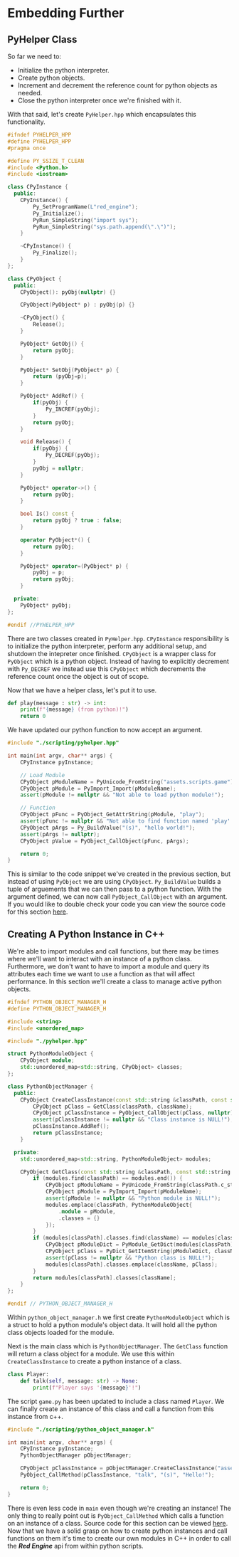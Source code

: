 # Embedding Further

## PyHelper Class

So far we need to:

* Initialize the python interpreter.
* Create python objects.
* Increment and decrement the reference count for python objects as needed.
* Close the python interpreter once we're finished with it.

With that said, let's create `PyHelper.hpp` which encapsulates this functionality.

```c++
#ifndef PYHELPER_HPP
#define PYHELPER_HPP
#pragma once

#define PY_SSIZE_T_CLEAN
#include <Python.h>
#include <iostream>

class CPyInstance {
  public:
    CPyInstance() {
        Py_SetProgramName(L"red_engine");
        Py_Initialize();
        PyRun_SimpleString("import sys");
        PyRun_SimpleString("sys.path.append(\".\")");
    }

    ~CPyInstance() {
        Py_Finalize();
    }
};

class CPyObject {
  public:
    CPyObject(): pyObj(nullptr) {}

    CPyObject(PyObject* p) : pyObj(p) {}

    ~CPyObject() {
        Release();
    }

    PyObject* GetObj() {
        return pyObj;
    }

    PyObject* SetObj(PyObject* p) {
        return (pyObj=p);
    }

    PyObject* AddRef() {
        if(pyObj) {
            Py_INCREF(pyObj);
        }
        return pyObj;
    }

    void Release() {
        if(pyObj) {
            Py_DECREF(pyObj);
        }
        pyObj = nullptr;
    }

    PyObject* operator->() {
        return pyObj;
    }

    bool Is() const {
        return pyObj ? true : false;
    }

    operator PyObject*() {
        return pyObj;
    }

    PyObject* operator=(PyObject* p) {
        pyObj = p;
        return pyObj;
    }

  private:
    PyObject* pyObj;
};

#endif //PYHELPER_HPP

```

There are two classes created in `PyHelper.hpp`.  `CPyInstance` responsibility is to initialize the python interpreter, perform any additional setup, and shutdown the intepreter once finished.  `CPyObject` is a wrapper class for `PyObject` which is a python object.  Instead of having to explicitly decrement with `Py_DECREF` we instead use this `CPyObject` which decrements the reference count once the object is out of scope.



Now that we have a helper class, let's put it to use.

```py
def play(message : str) -> int:
    print(f"{message} (from python)!")
    return 0
```

We have updated our python function to now accept an argument.

```c++
#include "./scripting/pyhelper.hpp"

int main(int argv, char** args) {
    CPyInstance pyInstance;

    // Load Module
    CPyObject pModuleName = PyUnicode_FromString("assets.scripts.game");
    CPyObject pModule = PyImport_Import(pModuleName);
    assert(pModule != nullptr && "Not able to load python module!");

    // Function
    CPyObject pFunc = PyObject_GetAttrString(pModule, "play");
    assert(pFunc != nullptr && "Not able to find function named 'play'!");
    CPyObject pArgs = Py_BuildValue("(s)", "hello world!");
    assert(pArgs != nullptr);
    CPyObject pValue = PyObject_CallObject(pFunc, pArgs);

    return 0;
}
```

This is similar to the code snippet we've created in the previous section, but instead of using `PyObject` we are using `CPyObject`.  `Py_BuildValue` builds a tuple of arguements that we can then pass to a python function.  With the argument defined, we can now call `PyObject_CallObject` with an argument.  If you would like to double check your code you can view the source code for this section [here](https://github.com/Chukobyte/learn-engine-dev/tree/main/src/1.embedding_python/1.2.using_pyhelper).

## Creating A Python Instance in C++

We're able to import modules and call functions, but there may be times where we'll want to interact with an instance of a python class.  Furthermore, we don't want to have to import a module and query its attributes each time we want to use a function as that will affect performance.  In this section we'll create a class to manage active python objects.

```c++
#ifndef PYTHON_OBJECT_MANAGER_H
#define PYTHON_OBJECT_MANAGER_H

#include <string>
#include <unordered_map>

#include "./pyhelper.hpp"

struct PythonModuleObject {
    CPyObject module;
    std::unordered_map<std::string, CPyObject> classes;
};

class PythonObjectManager {
  public:
    CPyObject CreateClassInstance(const std::string &classPath, const std::string &className) {
        CPyObject pClass = GetClass(classPath, className);
        CPyObject pClassInstance = PyObject_CallObject(pClass, nullptr);
        assert(pClassInstance != nullptr && "Class instance is NULL!");
        pClassInstance.AddRef();
        return pClassInstance;
    }

  private:
    std::unordered_map<std::string, PythonModuleObject> modules;

    CPyObject GetClass(const std::string &classPath, const std::string &className) {
        if (modules.find(classPath) == modules.end()) {
            CPyObject pModuleName = PyUnicode_FromString(classPath.c_str());
            CPyObject pModule = PyImport_Import(pModuleName);
            assert(pModule != nullptr && "Python module is NULL!");
            modules.emplace(classPath, PythonModuleObject{
                .module = pModule,
                .classes = {}
            });
        }
        if (modules[classPath].classes.find(className) == modules[classPath].classes.end()) {
            CPyObject pModuleDict = PyModule_GetDict(modules[classPath].module);
            CPyObject pClass = PyDict_GetItemString(pModuleDict, className.c_str());
            assert(pClass != nullptr && "Python class is NULL!");
            modules[classPath].classes.emplace(className, pClass);
        }
        return modules[classPath].classes[className];
    }
};

#endif // PYTHON_OBJECT_MANAGER_H
```

Within `python_object_manager.h` we first create `PythonModuleObject` which is a struct to hold a python module's object data.  It will hold all the python class objects loaded for the module.

Next is the main class which is `PythonObjectManager`.  The `GetClass` function will return a class object for a module.  We use this within `CreateClassInstance` to create a python instance of a class.

```py
class Player:
    def talk(self, message: str) -> None:
        print(f"Player says '{message}'!")
```

The script `game.py` has been updated to include a class named `Player`.  We can finally create an instance of this class and call a function from this instance from c++.

```c++
#include "./scripting/python_object_manager.h"

int main(int argv, char** args) {
    CPyInstance pyInstance;
    PythonObjectManager pObjectManager;

    CPyObject pClassInstance = pObjectManager.CreateClassInstance("assets.scripts.game", "Player");
    PyObject_CallMethod(pClassInstance, "talk", "(s)", "Hello!");

    return 0;
}
```

There is even less code in `main` even though we're creating an instance!  The only thing to really point out is `PyObject_CallMethod` which calls a function on an instance of a class.  Source code for this section can be viewed [here](https://github.com/Chukobyte/learn-engine-dev/tree/main/src/1.embedding_python/1.3.create_python_instance).  Now that we have a solid grasp on how to create python instances and call functions on them it's time to create our own modules in C++ in order to call the ***Red Engine*** api from within python scripts.
